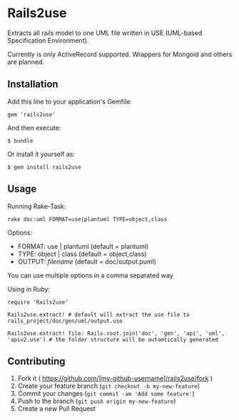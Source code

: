 # Rails2use

Extracts all rails model to one UML file written in USE (UML-based Specification Environment).

Currently is only ActiveRecord supported. Wrappers for Mongoid and others are planned.

## Installation

Add this line to your application's Gemfile:

    gem 'rails2use'

And then execute:

    $ bundle

Or install it yourself as:

    $ gem install rails2use

## Usage

Running Rake-Task:

    rake doc:uml FORMAT=use|plantuml TYPE=object,class
    
Options:

- FORMAT: use | plantuml (default = plantuml)
- TYPE: object | class (default = object,class)
- OUTPUT: *filename* (default = doc/output.puml)

You can use multiple options in a comma separated way

Using in Ruby:

    require 'Rails2use'

    Rails2use.extract! # default will extract the use file to rails_project/doc/gen/uml/output.use

    Rails2use.extract! file: Rails.root.join('doc', 'gen', 'api', 'uml', 'apiv2.use') # the folder structure will be automtically generated

## Contributing

1. Fork it ( https://github.com/[my-github-username]/rails2use/fork )
2. Create your feature branch (`git checkout -b my-new-feature`)
3. Commit your changes (`git commit -am 'Add some feature'`)
4. Push to the branch (`git push origin my-new-feature`)
5. Create a new Pull Request
